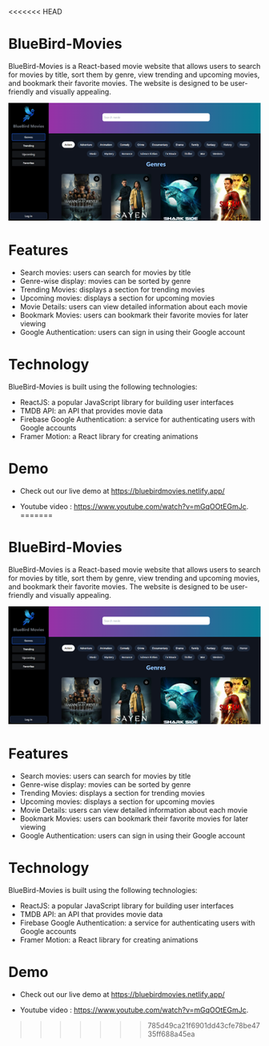 <<<<<<< HEAD
# BlueBird-Movies
BlueBird-Movies is a React-based movie website that allows users to search for movies by title, sort them by genre, view trending and upcoming movies, and bookmark their favorite movies. The website is designed to be user-friendly and visually appealing.

[![background](./readme/bg.png)]()

# Features 

- Search movies: users can search for movies by title
- Genre-wise display: movies can be sorted by genre
- Trending Movies: displays a section for trending movies
- Upcoming movies: displays a section for upcoming movies
- Movie Details: users can view detailed information about each movie
- Bookmark Movies: users can bookmark their favorite movies for later viewing
- Google Authentication: users can sign in using their Google account

# Technology

BlueBird-Movies is built using the following technologies:

- ReactJS: a popular JavaScript library for building user interfaces
- TMDB API: an API that provides movie data
- Firebase Google Authentication: a service for authenticating users with Google accounts
- Framer Motion: a React library for creating animations

# Demo 

- Check out our live demo at https://bluebirdmovies.netlify.app/ 
 
- Youtube video : https://www.youtube.com/watch?v=mGqOOtEGmJc.
=======
# BlueBird-Movies
BlueBird-Movies is a React-based movie website that allows users to search for movies by title, sort them by genre, view trending and upcoming movies, and bookmark their favorite movies. The website is designed to be user-friendly and visually appealing.

[![background](./readme/bg.png)]()

# Features 

- Search movies: users can search for movies by title
- Genre-wise display: movies can be sorted by genre
- Trending Movies: displays a section for trending movies
- Upcoming movies: displays a section for upcoming movies
- Movie Details: users can view detailed information about each movie
- Bookmark Movies: users can bookmark their favorite movies for later viewing
- Google Authentication: users can sign in using their Google account

# Technology

BlueBird-Movies is built using the following technologies:

- ReactJS: a popular JavaScript library for building user interfaces
- TMDB API: an API that provides movie data
- Firebase Google Authentication: a service for authenticating users with Google accounts
- Framer Motion: a React library for creating animations

# Demo 

- Check out our live demo at https://bluebirdmovies.netlify.app/ 
 
- Youtube video : https://www.youtube.com/watch?v=mGqOOtEGmJc.
>>>>>>> 785d49ca21f6901dd43cfe78be4735ff688a45ea
